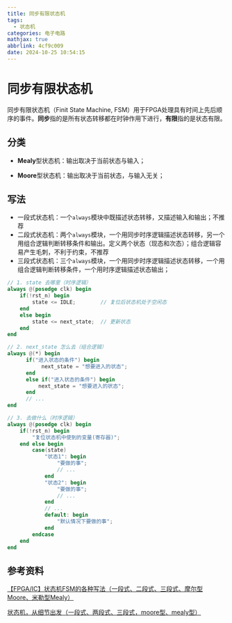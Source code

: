 ```yaml
---
title: 同步有限状态机
tags:
  - 状态机
categories: 电子电路
mathjax: true
abbrlink: 4cf9c009
date: 2024-10-25 10:54:15
---
```


# 同步有限状态机

同步有限状态机（Finit State Machine, FSM）用于FPGA处理具有时间上先后顺序的事件。**同步**指的是所有状态转移都在时钟作用下进行，**有限**指的是状态有限。

## 分类

- **Mealy**型状态机：输出取决于当前状态与输入；

- **Moore**型状态机：输出取决于当前状态，与输入无关；

## 写法

- 一段式状态机：一个`always`模块中既描述状态转移，又描述输入和输出；不推荐
- 二段式状态机：两个`always`模块，一个用同步时序逻辑描述状态转移，另一个用组合逻辑判断转移条件和输出。定义两个状态（现态和次态）；组合逻辑容易产生毛刺，不利于约束，不推荐
- 三段式状态机：三个`always`模块，一个用同步时序逻辑描述状态转移，一个用组合逻辑判断转移条件，一个用时序逻辑描述状态输出；

```verilog
// 1. state 去哪里（时序逻辑）
always @(posedge clk) begin
    if(!rst_n) begin
        state <= IDLE;        // 复位后状态机处于空闲态
    end
    else begin
        state <= next_state;  // 更新状态
    end
end

// 2. next_state 怎么去（组合逻辑）
always @(*) begin
      if("进入状态的条件") begin
           next_state = "想要进入的状态";
      end
      else if("进入状态的条件") begin
          next_state = "想要进入的状态";
      end
      // ...
end

// 3. 去做什么（时序逻辑）
always @(posedge clk) begin
    if(!rst_n) begin
        "复位状态机中使到的变量(寄存器)";
    end else begin
        case(state)
            "状态1": begin
                "要做的事";
                // ...
            end
            "状态2": begin
                "要做的事";
                // ...
            end
            // ...
            default: begin
                "默认情况下要做的事";
            end
        endcase
    end
end
```

## 参考资料

[【FPGA/IC】状态机FSM的各种写法（一段式、二段式、三段式、摩尔型Moore、米勒型Mealy）](https://blog.csdn.net/wuzhikaidetb/article/details/119421783)

[状态机，从细节出发（一段式、两段式、三段式，moore型、mealy型）](https://blog.csdn.net/wangkai_2019/article/details/107692192)

